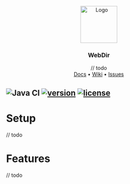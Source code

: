<p align="center">
    <a href="https://github.com/Ktt-Development/webdir">
        <img src="https://raw.githubusercontent.com/Ktt-Development/webdir/main/icon.png" alt="Logo" width="100" height="100">
    </a>
    <h3 align="center">WebDir</h3>
    <p align="center">
        // todo
        <br />
        <a href="https://docs.kttdevelopment.com/webdir/">Docs</a>
        •
        <a href="https://wiki.kttdevelopment.com/webdir/">Wiki</a>
        •
        <a href="https://github.com/Ktt-Development/webdir/issues">Issues</a>
    </p>
</p>

![Java CI](https://github.com/Ktt-Development/webdir/workflows/Java%20CI/badge.svg)
[![version](https://img.shields.io/github/v/release/ktt-development/webdir?include_prereleases)](https://github.com/ktt-development/webdir/releases)
[![license](https://img.shields.io/github/license/ktt-development/webdir)](https://github.com/Ktt-Development/webdir/blob/main/LICENSE)
---

# Setup

// todo

# Features

// todo
